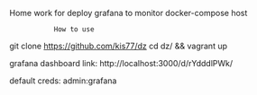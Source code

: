 Home work for deploy grafana to monitor docker-compose host

               How to use

git clone https://github.com/kis77/dz
cd dz/ && vagrant up

grafana dashboard link:
http://localhost:3000/d/rYdddlPWk/

default creds:
admin:grafana
